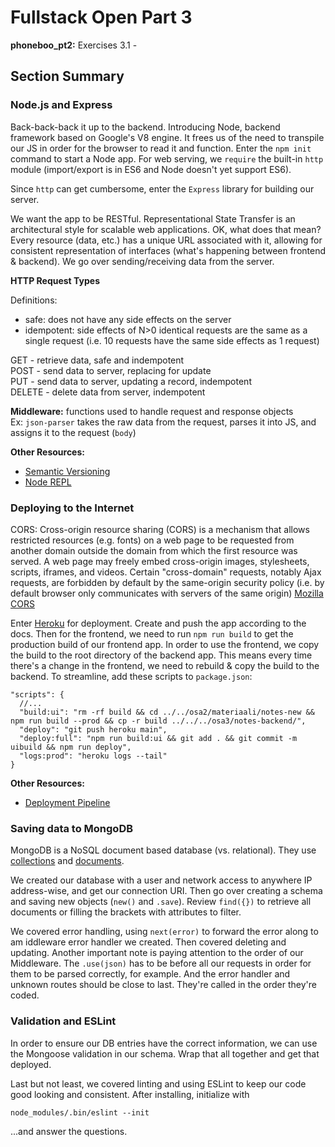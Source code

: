# Fullstack Open Part 3

**phoneboo_pt2:** Exercises 3.1 -

## Section Summary

### Node.js and Express

Back-back-back it up to the backend. Introducing Node, backend framework based on Google's V8 engine. It frees us of the need to transpile our JS in order for the browser to read it and function. Enter the `npm init` command to start a Node app. For web serving, we `require` the built-in `http` module (import/export is in ES6 and Node doesn't yet support ES6).

Since `http` can get cumbersome, enter the `Express` library for building our server.

We want the app to be RESTful. Representational State Transfer is an architectural style for scalable web applications. OK, what does that mean? Every resource (data, etc.) has a unique URL associated with it, allowing for consistent representation of interfaces (what's happening between frontend & backend). We go over sending/receiving data from the server.

**HTTP Request Types**

Definitions:
 - safe: does not have any side effects on the server
 - idempotent: side effects of N>0 identical requests are the same as a single request (i.e. 10 requests have the same side effects as 1 request)


GET - retrieve data, safe and indempotent\
POST - send data to server, replacing for update\
PUT - send data to server, updating a record, indempotent\
DELETE - delete data from server, indempotent

**Middleware:** functions used to handle request and response objects\
Ex: `json-parser` takes the raw data from the request, parses it into JS, and assigns it to the request (`body`)

**Other Resources:**
- [Semantic Versioning](https://docs.npmjs.com/about-semantic-versioning)
- [Node REPL](https://nodejs.org/docs/latest-v8.x/api/repl.html)

### Deploying to the Internet

CORS: Cross-origin resource sharing (CORS) is a mechanism that allows restricted resources (e.g. fonts) on a web page to be requested from another domain outside the domain from which the first resource was served. A web page may freely embed cross-origin images, stylesheets, scripts, iframes, and videos. Certain "cross-domain" requests, notably Ajax requests, are forbidden by default by the same-origin security policy (i.e. by default browser only communicates with servers of the same origin) [Mozilla CORS](https://developer.mozilla.org/en-US/docs/Web/HTTP/CORS)

Enter [Heroku](https://devcenter.heroku.com/articles/getting-started-with-nodejs) for deployment. Create and push the app according to the docs. Then for the frontend, we need to run `npm run build` to get the production build of our frontend app. In order to use the frontend, we copy the build to the root directory of the backend app. This means every time there's a change in the frontend, we need to rebuild & copy the build to the backend. To streamline, add these scripts to `package.json`:

```
"scripts": {
  //...
  "build:ui": "rm -rf build && cd ../../osa2/materiaali/notes-new && npm run build --prod && cp -r build ../../../osa3/notes-backend/",
  "deploy": "git push heroku main",
  "deploy:full": "npm run build:ui && git add . && git commit -m uibuild && npm run deploy",    
  "logs:prod": "heroku logs --tail"
}
```

**Other Resources:**
- [Deployment Pipeline](https://martinfowler.com/bliki/DeploymentPipeline.html)

### Saving data to MongoDB

MongoDB is a NoSQL document based database (vs. relational). They use [collections](https://docs.mongodb.com/manual/core/databases-and-collections/) and [documents](https://docs.mongodb.com/manual/core/document/).

We created our database with a user and network access to anywhere IP address-wise, and get our connection URI. Then go over creating a schema and saving new objects (`new()` and `.save`). Review `find({})` to retrieve all documents or filling the brackets with attributes to filter.

We covered error handling, using `next(error)` to forward the error along to am iddleware error handler we created. Then covered deleting and updating. Another important note is paying attention to the order of our Middleware. The `.use(json)` has to be before all our requests in order for them to be parsed correctly, for example. And the error handler and unknown routes should be close to last. They're called in the order they're coded.

### Validation and ESLint

In order to ensure our DB entries have the correct information, we can use the Mongoose validation in our schema. Wrap that all together and get that deployed.

Last but not least, we covered linting and using ESLint to keep our code good looking and consistent. After installing, initialize with

```
node_modules/.bin/eslint --init
```

...and answer the questions.
